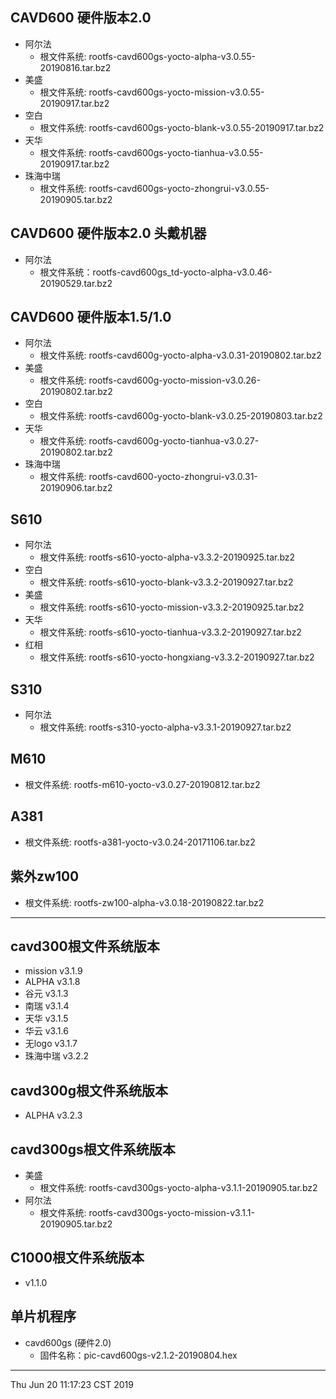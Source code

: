 ## CAVD600 硬件版本2.0
* 阿尔法
	* 根文件系统: rootfs-cavd600gs-yocto-alpha-v3.0.55-20190816.tar.bz2
* 美盛
	* 根文件系统: rootfs-cavd600gs-yocto-mission-v3.0.55-20190917.tar.bz2
* 空白
	* 根文件系统: rootfs-cavd600gs-yocto-blank-v3.0.55-20190917.tar.bz2
* 天华
	* 根文件系统: rootfs-cavd600gs-yocto-tianhua-v3.0.55-20190917.tar.bz2
* 珠海中瑞 
	* 根文件系统: rootfs-cavd600gs-yocto-zhongrui-v3.0.55-20190905.tar.bz2

## CAVD600 硬件版本2.0 头戴机器
* 阿尔法
	* 根文件系统：rootfs-cavd600gs_td-yocto-alpha-v3.0.46-20190529.tar.bz2

## CAVD600 硬件版本1.5/1.0
* 阿尔法
	* 根文件系统: rootfs-cavd600g-yocto-alpha-v3.0.31-20190802.tar.bz2
* 美盛
	* 根文件系统: rootfs-cavd600g-yocto-mission-v3.0.26-20190802.tar.bz2
* 空白
	* 根文件系统: rootfs-cavd600g-yocto-blank-v3.0.25-20190803.tar.bz2
* 天华
	* 根文件系统: rootfs-cavd600g-yocto-tianhua-v3.0.27-20190802.tar.bz2
* 珠海中瑞 
	* 根文件系统: rootfs-cavd600-yocto-zhongrui-v3.0.31-20190906.tar.bz2
## S610
* 阿尔法
	* 根文件系统: rootfs-s610-yocto-alpha-v3.3.2-20190925.tar.bz2
* 空白 
	* 根文件系统: rootfs-s610-yocto-blank-v3.3.2-20190927.tar.bz2
* 美盛
	* 根文件系统: rootfs-s610-yocto-mission-v3.3.2-20190925.tar.bz2
* 天华 
	* 根文件系统: rootfs-s610-yocto-tianhua-v3.3.2-20190927.tar.bz2
* 红相
	* 根文件系统: rootfs-s610-yocto-hongxiang-v3.3.2-20190927.tar.bz2

## S310
* 阿尔法
	* 根文件系统: rootfs-s310-yocto-alpha-v3.3.1-20190927.tar.bz2
	
## M610
* 根文件系统: rootfs-m610-yocto-v3.0.27-20190812.tar.bz2

## A381
* 根文件系统: rootfs-a381-yocto-v3.0.24-20171106.tar.bz2

## 紫外zw100
* 根文件系统: rootfs-zw100-alpha-v3.0.18-20190822.tar.bz2

--------------------------------------------------------------------------------
## cavd300根文件系统版本
  * mission		v3.1.9
  * ALPHA		v3.1.8
  * 谷元		v3.1.3
  * 南瑞		v3.1.4
  * 天华		v3.1.5
  * 华云		v3.1.6
  * 无logo		v3.1.7
  * 珠海中瑞	v3.2.2
  
## cavd300g根文件系统版本
  * ALPHA		v3.2.3
  
## cavd300gs根文件系统版本
  * 美盛
	  * 根文件系统: rootfs-cavd300gs-yocto-alpha-v3.1.1-20190905.tar.bz2
  * 阿尔法
	  * 根文件系统: rootfs-cavd300gs-yocto-mission-v3.1.1-20190905.tar.bz2
## C1000根文件系统版本
  * v1.1.0

## 单片机程序
  * cavd600gs (硬件2.0)
	  * 固件名称：pic-cavd600gs-v2.1.2-20190804.hex
--------------------------------------------------------------------------------
Thu Jun 20 11:17:23 CST 2019


